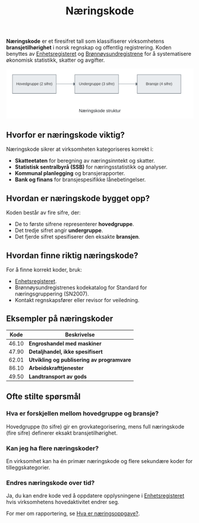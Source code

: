 ﻿---
title: "Næringskode"
seoTitle: "Næringskode"
meta_description: '**Næringskode** er et firesifret tall som klassifiserer virksomhetens **bransjetilhørighet** i norsk regnskap og offentlig registrering. Koden benyttes av [En...'
slug: naeringskode
type: blog
layout: pages/single
---

**Næringskode** er et firesifret tall som klassifiserer virksomhetens **bransjetilhørighet** i norsk regnskap og offentlig registrering. Koden benyttes av [Enhetsregisteret](/blogs/regnskap/enhetsregisteret "Enhetsregisteret “ Oversikt over virksomheters grunninformasjon i Norge") og [Brønnøysundregistrene](/blogs/regnskap/bronnoysundregistrene "Brønnøysundregistrene - Oversikt over Norske Registere") for å systematisere økonomisk statistikk, skatter og avgifter.

![Næringskode Oversikt](naeringskode-oversikt.svg)

## Hvorfor er næringskode viktig?

Næringskode sikrer at virksomheten kategoriseres korrekt i:

* **Skatteetaten** for beregning av næringsinntekt og skatter.
* **Statistisk sentralbyrå (SSB)** for næringsstatistikk og analyser.
* **Kommunal planlegging** og bransjerapporter.
* **Bank og finans** for bransjespesifikke lånebetingelser.

## Hvordan er næringskode bygget opp?

Koden består av fire sifre, der:

* De to første sifrene representerer **hovedgruppe**.
* Det tredje sifret angir **undergruppe**.
* Det fjerde sifret spesifiserer den eksakte **bransjen**.

## Hvordan finne riktig næringskode?

For å finne korrekt koder, bruk:

* [Enhetsregisteret](/blogs/regnskap/enhetsregisteret "Enhetsregisteret “ Oversikt over virksomheters grunninformasjon i Norge").
* Brønnøysundregistrenes kodekatalog for Standard for næringsgruppering (SN2007).
* Kontakt regnskapsfører eller revisor for veiledning.

## Eksempler på næringskoder

| **Kode** | **Beskrivelse**                                    |
|----------|----------------------------------------------------|
| 46.10    | **Engroshandel med maskiner**                       |
| 47.90    | **Detaljhandel, ikke spesifisert**                  |
| 62.01    | **Utvikling og publisering av programvare**         |
| 86.10    | **Arbeidskrafttjenester**                          |
| 49.50    | **Landtransport av gods**                          |

## Ofte stilte spørsmål

### Hva er forskjellen mellom hovedgruppe og bransje?

Hovedgruppe (to sifre) gir en grovkategorisering, mens full næringskode (fire sifre) definerer eksakt bransjetilhørighet.

### Kan jeg ha flere næringskoder?

En virksomhet kan ha én primær næringskode og flere sekundære koder for tilleggskategorier.

### Endres næringskode over tid?

Ja, du kan endre kode ved å oppdatere opplysningene i [Enhetsregisteret](/blogs/regnskap/enhetsregisteret "Enhetsregisteret “ Oversikt over virksomheters grunninformasjon i Norge") hvis virksomhetens hovedaktivitet endrer seg.

For mer om rapportering, se [Hva er næringsoppgave?](/blogs/regnskap/hva-er-naeringsoppgave "Hva er en næringsoppgave?").











